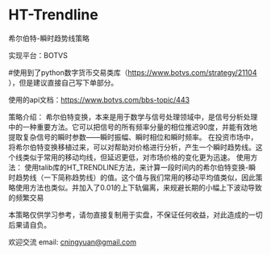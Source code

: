 # HT-Trendline
希尔伯特-瞬时趋势线策略

实现平台：BOTVS

#使用到了python数字货币交易类库（https://www.botvs.com/strategy/21104 ），但是建议直接自己写下单部分。

使用的api文档：https://www.botvs.com/bbs-topic/443

策略介绍：
希尔伯特变换，本来是用于数学与信号处理领域中，是信号分析处理中的一种重要方法。它可以把信号的所有频率分量的相位推迟90度，并能有效地提取复杂信号的瞬时参数——瞬时振幅、瞬时相位和瞬时频率。
在投资市场中，将希尔伯特变换移植过来，可以对帮助对价格进行分析，产生一个瞬时趋势线。这个线类似于常用的移动均线，但延迟更低，对市场价格的变化更为迅速。
使用方法：
使用talib库的HT_TRENDLINE方法，来计算一段时间内的希尔伯特变换-瞬时趋势线（一下简称趋势线）的值。这个值与我们常用的移动平均值类似，因此策略使用方法也类似。并加入了0.01的上下轨偏离，来规避长期的小幅上下波动导致的频繁交易

本策略仅供学习参考，请勿直接复制用于实盘，不保证任何收益，对此造成的一切后果请自负。

欢迎交流 email: cningyuan@gmail.com
